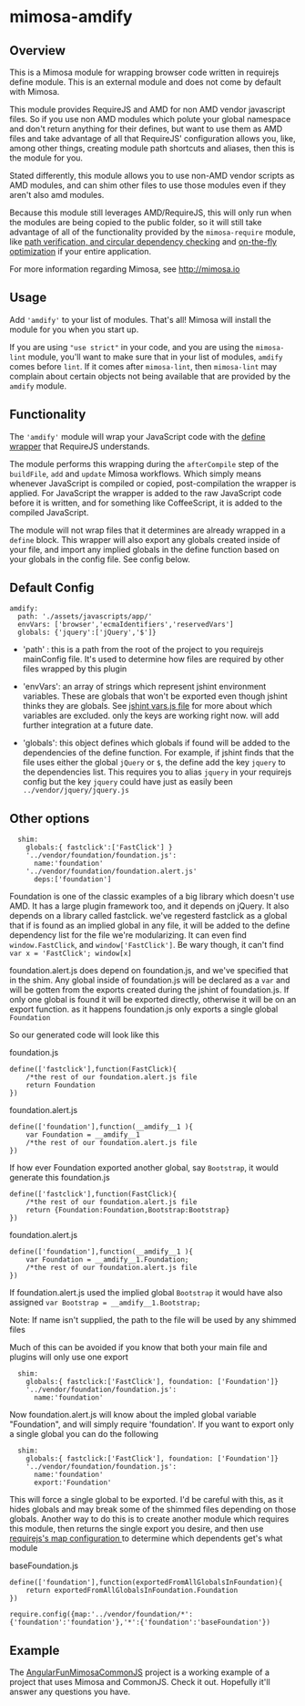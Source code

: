 mimosa-amdify
===========

## Overview

This is a Mimosa module for wrapping browser code written in requirejs define module.  This is an external module and does not come by default with Mimosa.

This module provides RequireJS and AMD for non AMD vendor javascript files.  So if you use non AMD modules which polute your global namespace and don't return anything for their defines, but want to use them as AMD files and take advantage of all that RequireJS' configuration allows you, like, among other things, creating module path shortcuts and aliases, then this is the module for you.

Stated differently, this module allows you to use non-AMD vendor scripts as AMD modules, and can shim other files to use those modules even if they aren't also amd modules.

Because this module still leverages AMD/RequireJS, this will only run when the modules are being copied to the public folder, so it will still take advantage of all of the functionality provided by the `mimosa-require` module, like <a href="http://mimosa.io/utilities.html#requirejs">path verification, and circular dependency checking</a> and <a href="http://mimosa.io/optimization.html#require">on-the-fly optimization</a> if your entire application.

For more information regarding Mimosa, see http://mimosa.io

## Usage

Add `'amdify'` to your list of modules.  That's all!  Mimosa will install the module for you when you start up.

If you are using `"use strict"` in your code, and you are using the `mimosa-lint` module, you'll want to make sure that in your list of modules, `amdify` comes before `lint`. If it comes after `mimosa-lint`, then `mimosa-lint` may complain about certain objects not being available that are provided by the `amdify` module.

## Functionality

The `'amdify'` module will wrap your JavaScript code with the <a href="http://requirejs.org/docs/api.html#cjsmodule">define wrapper</a> that RequireJS understands.

The module performs this wrapping during the `afterCompile` step of the `buildFile`, `add` and `update` Mimosa workflows.  Which simply means whenever JavaScript is compiled or copied, post-compilation the wrapper is applied.  For JavaScript the wrapper is added to the raw JavaScript code before it is written, and for something like CoffeeScript, it is added to the compiled JavaScript.

The module will not wrap files that it determines are already wrapped in a `define` block. This wrapper will also export any globals created inside of your file, and import any implied globals in the define function based on your globals in the config file.  See config below.

## Default Config

```
amdify:
  path: './assets/javascripts/app/'
  envVars: ['browser','ecmaIdentifiers','reservedVars']
  globals: {'jquery':['jQuery','$']}
```

* 'path' : this is a path from the root of the project to you requirejs mainConfig file. It's used to determine how files are required by other files wrapped by this plugin

* 'envVars': an array of strings which represent jshint environment variables. These are globals that won't be exported even though jshint thinks they are globals. See [jshint vars.js file](https://github.com/jshint/jshint/blob/master/src/vars.js) for more about which variables are excluded. only the keys are working right now. will add further integration at a future date.

* 'globals': this object defines which globals if found will be added to the dependencies of the define function. For example, if jshint finds that the file uses either the global `jQuery` or `$`, the define add the key `jquery` to the dependencies list. This requires you to alias `jquery` in your requirejs config but the key `jquery` could have just as easily been `../vendor/jquery/jquery.js`

## Other options
```
  shim:
    globals:{ fastclick':['FastClick'] }
    '../vendor/foundation/foundation.js':
      name:'foundation'
    '../vendor/foundation/foundation.alert.js'
      deps:['foundation']
```
Foundation is one of the classic examples of a big library which doesn't use AMD. It has a large plugin framework too, and it depends on jQuery. It also depends on a library called fastclick. we've regesterd fastclick as a global that if is found as an implied global in any file, it will be added to the define dependency list for the file we're modularizing. It can even find `window.FastClick`, and `window['FastClick']`. Be wary though, it can't find  `var x = 'FastClick'; window[x]`

foundation.alert.js does depend on foundation.js, and we've specified that in the shim. Any global inside of foundation.js will be declared as a `var` and will be gotten from the exports created during the jshint of foundation.js. If only one global is found it will be exported directly, otherwise it will be on an export function. as it happens foundation.js only exports a single global `Foundation`

So our generated code will look like this

foundation.js
```
define(['fastclick'],function(FastClick){
	/*the rest of our foundation.alert.js file
	return Foundation	
})
```
foundation.alert.js
```
define(['foundation'],function(__amdify__1 ){
	var Foundation = __amdify__1
	/*the rest of our foundation.alert.js file
})
```

If how ever Foundation exported another global, say `Bootstrap`, it would generate this
foundation.js
```
define(['fastclick'],function(FastClick){
	/*the rest of our foundation.alert.js file
	return {Foundation:Foundation,Bootstrap:Bootstrap}
})
```
foundation.alert.js
```
define(['foundation'],function(__amdify__1 ){
	var Foundation = __amdify__1.Foundation;
	/*the rest of our foundation.alert.js file
})
```
If foundation.alert.js used the implied global `Bootstrap` it would have also assigned `var Bootstrap = __amdify__1.Bootstrap;`

Note: If name isn't supplied, the path to the file will be used by any shimmed files

Much of this can be avoided if you know that both your main file and plugins will only use one export
```
  shim:
    globals:{ fastclick:['FastClick'], foundation: ['Foundation']}
    '../vendor/foundation/foundation.js':
      name:'foundation'
```
Now foundation.alert.js will know about the impled global variable "Foundation", and will simply require 'foundation'. If you want to export only a single global you can do the following
```
  shim:
    globals:{ fastclick:['FastClick'], foundation: ['Foundation']}
    '../vendor/foundation/foundation.js':
      name:'foundation'
      export:'Foundation'
```
This will force a single global to be exported. I'd be careful with this, as it hides globals and may break some of the shimmed files depending on those globals. Another way to do this is to create another module which requires this module, then returns the single export you desire, and then use [requirejs's map configuration ](https://github.com/dbashford/AngularFunMimosaCommonJS) to determine which dependents get's what module

baseFoundation.js
```
define(['foundation'],function(exportedFromAllGlobalsInFoundation){
	return exportedFromAllGlobalsInFoundation.Foundation
})

require.config({map:'../vendor/foundation/*':{'foundation':'foundation'},'*':{'foundation':'baseFoundation'})
```
## Example

The [AngularFunMimosaCommonJS](https://github.com/dbashford/AngularFunMimosaCommonJS) project is a working example of a project that uses Mimosa and CommonJS.  Check it out.  Hopefully it'll answer any questions you have.
